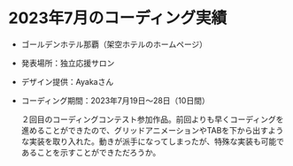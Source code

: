 # 2023年7月のコーディング実績
- ゴールデンホテル那覇（架空ホテルのホームページ）
- 発表場所：独立応援サロン
- デザイン提供：Ayakaさん
- コーディング期間：2023年7月19日～28日（10日間）

  ２回目のコーディングコンテスト参加作品。前回よりも早くコーディングを進めることができたので、グリッドアニメーションやTABを下から出すような実装を取り入れた。動きが派手になってしまったが、特殊な実装も可能であることを示すことができただろうか。
